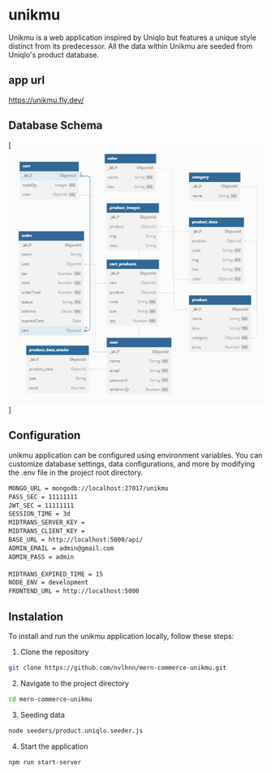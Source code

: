 # unikmu

Unikmu is a web application inspired by Uniqlo but features a unique style distinct from its predecessor. All the data within Unikmu are seeded from Uniqlo's product database.

## app url
https://unikmu.fly.dev/

## Database Schema
[![db schema](./assets/db.png)]

## Configuration
unikmu application can be configured using environment variables. You can customize database settings, data configurations, and more by modifying the .env file in the project root directory.

```bash
MONGO_URL = mongodb://localhost:27017/unikmu
PASS_SEC = 11111111
JWT_SEC = 11111111
SESSION_TIME = 3d
MIDTRANS_SERVER_KEY = 
MIDTRANS_CLIENT_KEY = 
BASE_URL = http://localhost:5000/api/
ADMIN_EMAIL = admin@gmail.com
ADMIN_PASS = admin

MIDTRANS_EXPIRED_TIME = 15 
NODE_ENV = development
FRONTEND_URL = http://localhost:5000
```

## Instalation

To install and run the unikmu application locally, follow these steps:

1.  Clone the repository
 ```bash
git clone https://github.com/nvlhnn/mern-commerce-unikmu.git
```

2. Navigate to the project directory
 ```bash
cd mern-commerce-unikmu
```

3. Seeding data
 ```bash
node seeders/product.uniqlo.seeder.js
```

4. Start the application
 ```bash
npm run start-server
```


